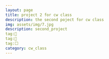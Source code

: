 ```yaml
---
layout: page
title: project 2 for cw class
description: the second poject for cw class
img: assets/img/7.jpg
description: second_project
tag:🎾
tag:🥇
tag:⬜
category: cw_class
---
```

